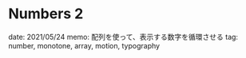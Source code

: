 # Numbers 2

date: 2021/05/24
memo: 配列を使って、表示する数字を循環させる
tag: number, monotone, array, motion, typography

